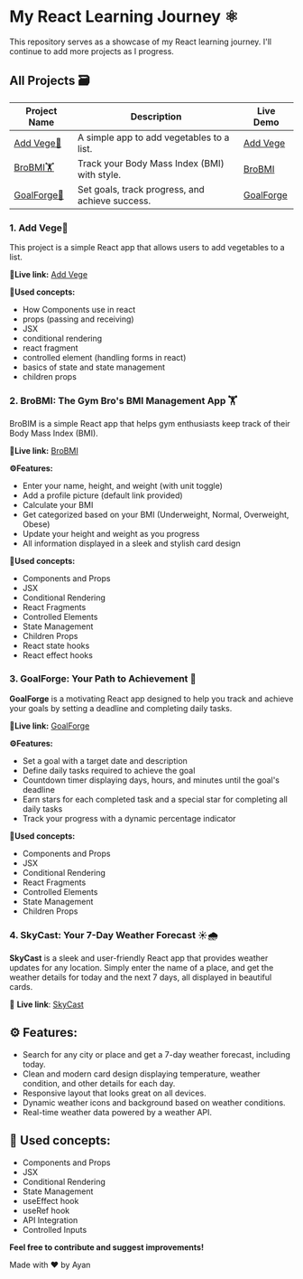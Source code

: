 # My React Learning Journey ⚛️

This repository serves as a showcase of my React learning journey. I'll continue to add more projects as I progress.

## All Projects 🗃️

| Project Name                                           | Description                                     | Live Demo                                    |
| ------------------------------------------------------ | ----------------------------------------------- | -------------------------------------------- |
| [Add Vege🥕](#1-add-vege)                              | A simple app to add vegetables to a list.       | [Add Vege](https://add-vege.netlify.app/)    |
| [BroBMI🏋️](#2-brobmi-the-gym-bros-bmi-management-app-) | Track your Body Mass Index (BMI) with style.    | [BroBMI](https://brobmi.netlify.app/)        |
| [GoalForge🎯](#3-goalforge-your-path-to-achievement-)  | Set goals, track progress, and achieve success. | [GoalForge](https://goal-forge.netlify.app/) |

### **1. Add Vege🥕**

This project is a simple React app that allows users to add vegetables to a list.

**🚀Live link:** [Add Vege](https://add-vege.netlify.app/)

**🧠Used concepts:**

- How Components use in react
- props (passing and receiving)
- JSX
- conditional rendering
- react fragment
- controlled element (handling forms in react)
- basics of state and state management
- children props

### **2. BroBMI: The Gym Bro's BMI Management App 🏋️**

BroBIM is a simple React app that helps gym enthusiasts keep track of their Body Mass Index (BMI).

**🚀Live link:** [BroBMI](https://brobmi.netlify.app/)

**⚙️Features:**

- Enter your name, height, and weight (with unit toggle)
- Add a profile picture (default link provided)
- Calculate your BMI
- Get categorized based on your BMI (Underweight, Normal, Overweight, Obese)
- Update your height and weight as you progress
- All information displayed in a sleek and stylish card design

**🧠Used concepts:**

- Components and Props
- JSX
- Conditional Rendering
- React Fragments
- Controlled Elements
- State Management
- Children Props
- React state hooks
- React effect hooks

### **3. GoalForge: Your Path to Achievement 🎯**

**GoalForge** is a motivating React app designed to help you track and achieve your goals by setting a deadline and completing daily tasks.

**🚀Live link:** [GoalForge](https://goal-forge.netlify.app/)

**⚙️Features:**

- Set a goal with a target date and description
- Define daily tasks required to achieve the goal
- Countdown timer displaying days, hours, and minutes until the goal's deadline
- Earn stars for each completed task and a special star for completing all daily tasks
- Track your progress with a dynamic percentage indicator

**🧠Used concepts:**

- Components and Props
- JSX
- Conditional Rendering
- React Fragments
- Controlled Elements
- State Management
- Children Props

### **4. SkyCast: Your 7-Day Weather Forecast ☀️🌧️**

**SkyCast** is a sleek and user-friendly React app that provides weather updates for any location. Simply enter the name of a place, and get the weather details for today and the next 7 days, all displayed in beautiful cards.

🚀 **Live link**: [SkyCast](https://rskycast.netlify.app/)

## ⚙️ Features:

- Search for any city or place and get a 7-day weather forecast, including today.
- Clean and modern card design displaying temperature, weather condition, and other details for each day.
- Responsive layout that looks great on all devices.
- Dynamic weather icons and background based on weather conditions.
- Real-time weather data powered by a weather API.

## 🧠 Used concepts:

- Components and Props
- JSX
- Conditional Rendering
- State Management
- useEffect hook
- useRef hook
- API Integration
- Controlled Inputs

**Feel free to contribute and suggest improvements!**

Made with ❤️ by Ayan
